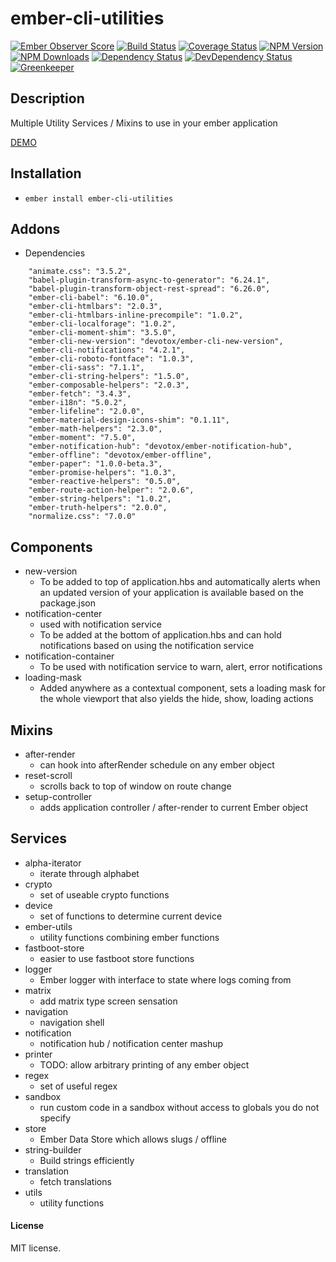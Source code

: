 # ember-cli-utilities

[![Ember Observer Score](http://emberobserver.com/badges/ember-cli-utilities.svg)](http://emberobserver.com/addons/ember-cli-utilities)
[![Build Status](https://travis-ci.org/devotox/ember-cli-utilities.svg)](http://travis-ci.org/devotox/ember-cli-utilities)
[![Coverage Status](https://codecov.io/gh/devotox/ember-cli-utilities/branch/master/graph/badge.svg)](https://codecov.io/gh/devotox/ember-cli-utilities)
[![NPM Version](https://badge.fury.io/js/ember-cli-utilities.svg)](http://badge.fury.io/js/ember-cli-utilities)
[![NPM Downloads](https://img.shields.io/npm/dm/ember-cli-utilities.svg)](https://www.npmjs.org/package/ember-cli-utilities)
[![Dependency Status](https://david-dm.org/poetic/ember-cli-utilities.svg)](https://david-dm.org/poetic/ember-cli-utilities)
[![DevDependency Status](https://david-dm.org/poetic/ember-cli-utilities/dev-status.svg)](https://david-dm.org/poetic/ember-cli-utilities#info=devDependencies)
[![Greenkeeper](https://badges.greenkeeper.io/devotox/ember-cli-utilities.svg)](https://greenkeeper.io/)

## Description
Multiple Utility Services / Mixins to use in your ember application

[DEMO](http://devotox.github.io/ember-cli-utilities)

## Installation
* `ember install ember-cli-utilities`

## Addons
* Dependencies
```
	"animate.css": "3.5.2",
	"babel-plugin-transform-async-to-generator": "6.24.1",
	"babel-plugin-transform-object-rest-spread": "6.26.0",
	"ember-cli-babel": "6.10.0",
	"ember-cli-htmlbars": "2.0.3",
	"ember-cli-htmlbars-inline-precompile": "1.0.2",
	"ember-cli-localforage": "1.0.2",
	"ember-cli-moment-shim": "3.5.0",
	"ember-cli-new-version": "devotox/ember-cli-new-version",
	"ember-cli-notifications": "4.2.1",
	"ember-cli-roboto-fontface": "1.0.3",
	"ember-cli-sass": "7.1.1",
	"ember-cli-string-helpers": "1.5.0",
	"ember-composable-helpers": "2.0.3",
	"ember-fetch": "3.4.3",
	"ember-i18n": "5.0.2",
	"ember-lifeline": "2.0.0",
	"ember-material-design-icons-shim": "0.1.11",
	"ember-math-helpers": "2.3.0",
	"ember-moment": "7.5.0",
	"ember-notification-hub": "devotox/ember-notification-hub",
	"ember-offline": "devotox/ember-offline",
	"ember-paper": "1.0.0-beta.3",
	"ember-promise-helpers": "1.0.3",
	"ember-reactive-helpers": "0.5.0",
	"ember-route-action-helper": "2.0.6",
	"ember-string-helpers": "1.0.2",
	"ember-truth-helpers": "2.0.0",
	"normalize.css": "7.0.0"
```

## Components
* new-version
	- To be added to top of application.hbs and automatically alerts when an updated version of your application is available based on the package.json
* notification-center
	- used with notification service
	- To be added at the bottom of application.hbs and can hold notifications based on using the notification service
* notification-container
	- To be used with notification service to warn, alert, error notifications
* loading-mask
	- Added anywhere as a contextual component, sets a loading mask for the whole viewport that also yields the hide, show, loading actions 

## Mixins
* after-render
	- can hook into afterRender schedule on any ember object
* reset-scroll
	- scrolls back to top of window on route change
* setup-controller
	- adds application controller / after-render to current Ember object

## Services
* alpha-iterator
	- iterate through alphabet
* crypto
	- set of useable crypto functions
* device
	- set of functions to determine current device
* ember-utils
	- utility functions combining ember functions
* fastboot-store
	- easier to use fastboot store functions
* logger
	- Ember logger with interface to state where logs coming from
* matrix
	- add matrix type screen sensation
* navigation
	- navigation shell
* notification
	- notification hub / notification center mashup
* printer
	- TODO: allow arbitrary printing of any ember object
* regex
	- set of useful regex
* sandbox
	- run custom code in a sandbox without access to globals you do not specify
* store
	- Ember Data Store which allows slugs / offline
* string-builder
	- Build strings efficiently
* translation
	- fetch translations
* utils
	- utility functions

#### License
MIT license.
